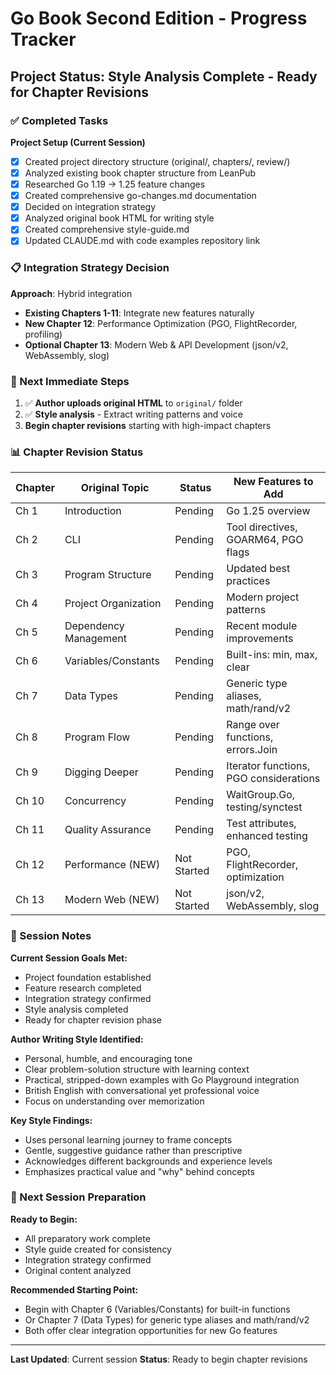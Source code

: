 # Go Book Second Edition - Progress Tracker

## Project Status: Style Analysis Complete - Ready for Chapter Revisions

### ✅ Completed Tasks

**Project Setup (Current Session)**
- [x] Created project directory structure (original/, chapters/, review/)
- [x] Analyzed existing book chapter structure from LeanPub
- [x] Researched Go 1.19 → 1.25 feature changes
- [x] Created comprehensive go-changes.md documentation
- [x] Decided on integration strategy
- [x] Analyzed original book HTML for writing style
- [x] Created comprehensive style-guide.md
- [x] Updated CLAUDE.md with code examples repository link

### 📋 Integration Strategy Decision

**Approach**: Hybrid integration
- **Existing Chapters 1-11**: Integrate new features naturally
- **New Chapter 12**: Performance Optimization (PGO, FlightRecorder, profiling)
- **Optional Chapter 13**: Modern Web & API Development (json/v2, WebAssembly, slog)

### 🎯 Next Immediate Steps

1. ✅ **Author uploads original HTML** to `original/` folder
2. ✅ **Style analysis** - Extract writing patterns and voice  
3. **Begin chapter revisions** starting with high-impact chapters

### 📊 Chapter Revision Status

| Chapter | Original Topic | Status | New Features to Add |
|---------|---------------|--------|-------------------|
| Ch 1 | Introduction | Pending | Go 1.25 overview |
| Ch 2 | CLI | Pending | Tool directives, GOARM64, PGO flags |
| Ch 3 | Program Structure | Pending | Updated best practices |
| Ch 4 | Project Organization | Pending | Modern project patterns |
| Ch 5 | Dependency Management | Pending | Recent module improvements |
| Ch 6 | Variables/Constants | Pending | Built-ins: min, max, clear |
| Ch 7 | Data Types | Pending | Generic type aliases, math/rand/v2 |
| Ch 8 | Program Flow | Pending | Range over functions, errors.Join |
| Ch 9 | Digging Deeper | Pending | Iterator functions, PGO considerations |
| Ch 10 | Concurrency | Pending | WaitGroup.Go, testing/synctest |
| Ch 11 | Quality Assurance | Pending | Test attributes, enhanced testing |
| Ch 12 | Performance (NEW) | Not Started | PGO, FlightRecorder, optimization |
| Ch 13 | Modern Web (NEW) | Not Started | json/v2, WebAssembly, slog |

### 📝 Session Notes

**Current Session Goals Met:**
- Project foundation established
- Feature research completed  
- Integration strategy confirmed
- Style analysis completed
- Ready for chapter revision phase

**Author Writing Style Identified:**
- Personal, humble, and encouraging tone
- Clear problem-solution structure with learning context
- Practical, stripped-down examples with Go Playground integration
- British English with conversational yet professional voice
- Focus on understanding over memorization

**Key Style Findings:**
- Uses personal learning journey to frame concepts
- Gentle, suggestive guidance rather than prescriptive
- Acknowledges different backgrounds and experience levels
- Emphasizes practical value and "why" behind concepts

### 🔄 Next Session Preparation

**Ready to Begin:**
- All preparatory work complete
- Style guide created for consistency
- Integration strategy confirmed
- Original content analyzed

**Recommended Starting Point:**
- Begin with Chapter 6 (Variables/Constants) for built-in functions
- Or Chapter 7 (Data Types) for generic type aliases and math/rand/v2
- Both offer clear integration opportunities for new Go features

---
**Last Updated**: Current session
**Status**: Ready to begin chapter revisions